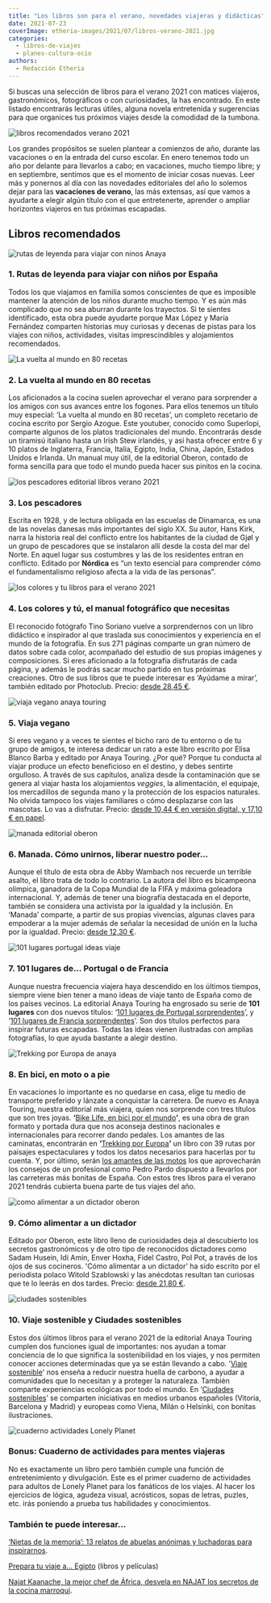 ```yaml
---
title: "Los libros son para el verano, novedades viajeras y didácticas"
date: 2021-07-23
coverImage: etheria-images/2021/07/libros-verano-2021.jpg
categories: 
  - libros-de-viajes
  - planes-cultura-ocio
authors: 
  - Redacción Etheria
---
```


Si buscas una selección de libros para el verano 2021 con matices viajeros, 
gastronómicos, fotográficos o con curiosidades, la has encontrado. En este listado 
encontrarás lecturas útiles, alguna novela entretenida y sugerencias para que organices 
tus próximos viajes desde la comodidad de la tumbona. 

![libros recomendados verano 2021](etheria-images/2021/07/libros-verano-2021.jpg "Aprovecha el verano para aprender, entretenerte y organizar tus viajes. © Dan Dumitriu")

Los grandes propósitos se suelen plantear a comienzos de año, durante las vacaciones o 
en la entrada del curso escolar. En enero tenemos todo un año por delante para llevarlos 
a cabo; en vacaciones, mucho tiempo libre; y en septiembre, sentimos que es el momento 
de iniciar cosas nuevas. Leer más y ponernos al día con las novedades editoriales del 
año lo solemos dejar para las **vacaciones de verano**, las más extensas, así que vamos 
a ayudarte a elegir algún título con el que entretenerte, aprender o ampliar horizontes 
viajeros en tus próximas escapadas. 

## Libros recomendados

![rutas de leyenda para viajar con ninos Anaya](etheria-images/2021/07/rutas-leyenda-anaya-touring.jpg "Rutas de leyenda, de Anaya Touring.")

### 1\. Rutas de leyenda para viajar con niños por España

Todos los que viajamos en familia somos conscientes de que es imposible mantener la 
atención de los niños durante mucho tiempo. Y es aún más complicado que no sea aburran 
durante los trayectos. Si te sientes identificado, esta obra puede ayudarte porque Max 
López y María Fernández comparten historias muy curiosas y decenas de pistas para los 
viajes con niños, actividades, visitas imprescindibles y alojamientos recomendados. 

![La vuelta al mundo en 80 recetas](etheria-images/2021/07/vuelta-mundo-recetas-superlopi.jpg "La vuelta al mundo en 80 recetas.")

### 2\. La vuelta al mundo en 80 recetas

Los aficionados a la cocina suelen aprovechar el verano para sorprender a los amigos con 
sus avances entre los fogones. Para ellos tenemos un título muy especial: ‘La vuelta al 
mundo en 80 recetas’, un completo recetario de cocina escrito por Sergio Azogue. Este 
youtuber, conocido como Superlopi, comparte algunos de los platos tradicionales del 
mundo. Encontrarás desde un tiramisú italiano hasta un Irish Stew irlandés, y así hasta 
ofrecer entre 6 y 10 platos de Inglaterra, Francia, Italia, Egipto, India, China, Japón, 
Estados Unidos e Irlanda. Un manual muy útil, de la editorial Oberon, contado de forma 
sencilla para que todo el mundo pueda hacer sus pinitos en la cocina. 

![los pescadores editorial libros verano 2021](etheria-images/2021/07/los-pescadores-nordica.jpg "© 'Los pescadores', de la editorial Nórdica.")

### 3\. Los pescadores

Escrita en 1928, y de lectura obligada en las escuelas de Dinamarca, es una de las 
novelas danesas más importantes del siglo XX. Su autor, Hans Kirk, narra la historia 
real del conflicto entre los habitantes de la ciudad de Gjøl y un grupo de pescadores 
que se instalaron allí desde la costa del mar del Norte. En aquel lugar sus costumbres y 
las de los residentes entran en conflicto. Editado por **Nórdica** es “un texto esencial 
para comprender cómo el fundamentalismo religioso afecta a la vida de las personas”. 

![los colores y tu libros para el verano 2021](etheria-images/2021/07/los-colores-y-tu.jpg "'Los colores y tú', de PhotoClub.")

### 4\. Los colores y tú, el manual fotográfico que necesitas

El reconocido fotógrafo Tino Soriano vuelve a sorprendernos con un libro didáctico e 
inspirador al que traslada sus conocimientos y experiencia en el mundo de la fotografía. 
En sus 271 páginas comparte un gran número de datos sobre cada color, acompañado del 
estudio de sus propias imágenes y composiciones. Si eres aficionado a la fotografía 
disfrutarás de cada página, y además le podrás sacar mucho partido en tus próximas 
creaciones. Otro de sus libros que te puede interesar es ‘Ayúdame a mirar’, también 
editado por Photoclub. Precio: [desde 28,45 €](https://amzn.to/3zgwVp3). 

![viaja vegano anaya touring](etheria-images/2021/07/viaja-vegano-anaya.jpg "'Viaja vegano', editado por Anaya Touring.")

### 5\. Viaja vegano

Si eres vegano y a veces te sientes el bicho raro de tu entorno o de tu grupo de amigos, 
te interesa dedicar un rato a este libro escrito por Elisa Blanco Barba y editado por 
Anaya Touring. ¿Por qué? Porque tu conducta al viajar produce un efecto beneficioso en 
el destino, y debes sentirte orgulloso. A través de sus capítulos, analiza desde la 
contaminación que se genera al viajar hasta los alojamientos _veggies_, la alimentación, 
el equipaje, los mercadillos de segunda mano y la protección de los espacios naturales. 
No olvida tampoco los viajes familiares o cómo desplazarse con las mascotas. Lo vas a 
disfrutar. Precio: [desde 10,44 € en versión digital, y 17,10 € en 
papel](https://amzn.to/3BmDmsn). 

![manada editorial oberon](etheria-images/2021/07/libro-manada-oberon-717x1024.jpg "'Manada', editado por Oberon.")

### 6\. Manada. Cómo unirnos, liberar nuestro poder...

Aunque el título de esta obra de Abby Wambach nos recuerde un terrible asalto, el libro 
trata de todo lo contrario. La autora del libro es bicampeona olímpica, ganadora de la 
Copa Mundial de la FIFA y máxima goleadora internacional. Y, además de tener una 
biografía destacada en el deporte, también se considera una activista por la igualdad y 
la inclusión. En ‘Manada’ comparte, a partir de sus propias vivencias, algunas claves 
para empoderar a la mujer además de señalar la necesidad de unión en la lucha por la 
igualdad. Precio: [desde 12,30 €](https://amzn.to/3BplygC). 

![101 lugares portugal ideas viaje](etheria-images/2021/07/101-lugares-portugal.jpg "'101 lugares de Portugal'.")

### 7\. 101 lugares de... Portugal o de Francia

Aunque nuestra frecuencia viajera haya descendido en los últimos tiempos, siempre viene 
bien tener a mano ideas de viaje tanto de España como de los países vecinos. La 
editorial Anaya Touring ha engrosado su serie de **101 lugares** con dos nuevos títulos: 
‘[101 lugares de Portugal sorprendentes](https://amzn.to/3eDLcUT)’, y ‘[101 lugares de 
Francia sorprendentes](https://amzn.to/3iwKRVh)’. Son dos títulos perfectos para 
inspirar futuras escapadas. Todas las ideas vienen ilustradas con amplias fotografías, 
lo que ayuda bastante a alegir destino. 

![Trekking por Europa de anaya](etheria-images/2021/07/trekking-europa.jpg "Trekking por Europa.")

### 8\. En bici, en moto o a pie

En vacaciones lo importante es no quedarse en casa, elige tu medio de transporte 
preferido y lánzate a conquistar la carretera. De nuevo es Anaya Touring, nuestra 
editorial más viajera, quien nos sorprende con tres títulos que son tres joyas. 
**‘**[Bike Life, en bici por el mundo](https://amzn.to/2UtmnEj)**’**, es una obra de 
gran formato y portada dura que nos aconseja destinos nacionales e internacionales para 
recorrer dando pedales. Los amantes de las caminatas, encontrarán en **‘**[Trekking por 
Europa](https://amzn.to/2TlYgH4)**’** un libro con 39 rutas por paisajes espectaculares 
y todos los datos necesarios para hacerlas por tu cuenta. Y, por último, serán [los 
amantes de las motos](https://amzn.to/3eyeNPK) los que aprovecharán los consejos de un 
profesional como Pedro Pardo dispuesto a llevarlos por las carreteras más bonitas de 
España. Con estos tres libros para el verano 2021 tendrás cubierta buena parte de tus 
viajes del año. 

![como alimentar a un dictador oberon](etheria-images/2021/07/como-alimentar-a-un-dictador-649x1024.jpg "'Cómo alimentar a un dictador', de la editorial Oberon.")

### 9\. Cómo alimentar a un dictador

Editado por Oberon, este libro lleno de curiosidades deja al descubierto los secretos 
gastronómicos y de otro tipo de reconocidos dictadores como Sadam Husein, Idi Amin, 
Enver Hoxha, Fidel Castro, Pol Pot, a través de los ojos de sus cocineros. 'Cómo 
alimentar a un dictador' ha sido escrito por el periodista polaco Witold Szablowski y 
las anécdotas resultan tan curiosas que te lo leerás en dos tardes. Precio: [desde 21,80 
€](https://amzn.to/3ircT4o). 

![ciudades sostenibles](etheria-images/2021/07/ciudades-sostenibles-anaya.jpg "Ciudades sostenibles, escrito por Miguel Cuesta.")

### 10\. Viaje sostenible y Ciudades sostenibles

Estos dos últimos libros para el verano 2021 de la editorial Anaya Touring cumplen dos 
funciones igual de importantes: nos ayudan a tomar conciencia de lo que significa la 
sostenibilidad en los viajes, y nos permiten conocer acciones determinadas que ya se 
están llevando a cabo. '[Viaje sostenible](https://amzn.to/3ewukPZ)' nos enseña a 
reducir nuestra huella de carbono, a ayudar a comunidades que lo necesitan y a proteger 
la naturaleza. También comparte experiencias ecológicas por todo el mundo. En ‘[Ciudades 
sostenibles](https://amzn.to/3xMZ9Yd)’ se comparten iniciativas en medios urbanos 
españoles (Vitoria, Barcelona y Madrid) y europeas como Viena, Milán o Helsinki, con 
bonitas ilustraciones. 

![cuaderno actividades Lonely Planet](etheria-images/2021/07/cuaderno-de-actividades-lonely-planet.jpg "'Cuaderno de actividades para mentes viajeras', de Lonely Planet.")

### Bonus: Cuaderno de actividades para mentes viajeras

No es exactamente un libro pero también cumple una función de entretenimiento y 
divulgación. Este es el primer cuaderno de actividades para adultos de Lonely Planet 
para los fanáticos de los viajes. Al hacer los ejercicios de lógica, agudeza visual, 
acrósticos, sopas de letras, puzles, etc. irás poniendo a prueba tus habilidades y 
conocimientos. 

### También te puede interesar...

[‘Nietas de la memoria’: 13 relatos de abuelas anónimas y luchadoras para 
inspirarnos](https://etheriamagazine.com/2021/03/08/libro-nietas-de-la-memoria-historias-mujeres-en-posguerra/). 

[Prepara tu viaje a… 
Egipto](https://etheriamagazine.com/2021/03/01/organizar-viaje-a-egipto-y-documentar-con-libros-peliculas/) 
(libros y películas) 

[Najat Kaanache, la mejor chef de África, desvela en NAJAT los secretos de la cocina 
marroquí](https://etheriamagazine.com/2021/02/04/najat-libro-cocina-marroqui-chef-najat-kaanache/).
